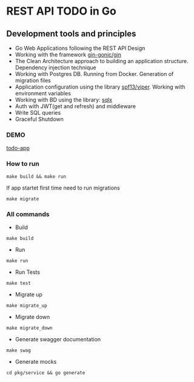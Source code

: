 # REST API TODO in Go

## Development tools and principles
- Go Web Applications following the REST API Design
- Working with the framework <a href="https://github.com/gin-gonic/gin">gin-gonic/gin</a>
- The Clean Architecture approach to building an application structure. Dependency injection technique
- Working with Postgres DB. Running from Docker. Generation of migration files
- Application configuration using the library <a href="https://github.com/spf13/viper">spf13/viper</a>. Working with environment variables
- Working with BD using the library: <a href="https://github.com/jmoiron/sqlx">sqlx</a>
- Auth with JWT(get and refresh) and middleware
- Write SQL queries
- Graceful Shutdown

### DEMO
<a href="https://go-todo-app-backend.herokuapp.com/swagger/index.html">todo-app</a>

### How to run

```properties
make build && make run
```

If app startet first time need to run migrations

```properties
make migrate
```

### All commands

- Build
```properties
make build
```
- Run
```properties
make run
```
- Run Tests
```properties
make test
```
- Migrate up
```properties
make migrate_up
```
- Migrate down
```properties
make migrate_down
```
- Generate swagger documentation
```properties
make swag
```
- Generate mocks
```properties
cd pkg/service && go generate
```